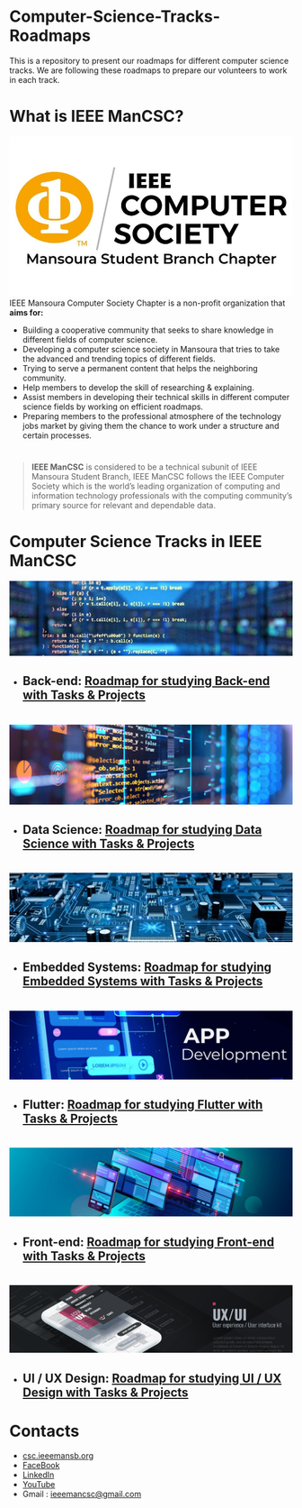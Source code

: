 # Computer-Science-Tracks-Roadmaps
This is a repository to present our roadmaps for different computer science tracks. We are following these roadmaps to prepare our volunteers to work in each track.

# **What is IEEE ManCSC?**

![IEEE ManCSC](/ieee_mancsc.jpg)
IEEE Mansoura Computer Society Chapter is a non-profit organization that **aims for:**
- Building a cooperative community that seeks to share knowledge in different fields of computer science.
- Developing a computer science society in Mansoura that tries to take the advanced and trending topics of different fields.
- Trying to serve a permanent content that helps the neighboring community.
- Help members to develop the skill of researching & explaining.
- Assist members in developing their technical skills in different computer science fields by working on efficient roadmaps.
- Preparing members to the professional atmosphere of the technology jobs market by giving  them the chance  to work under a structure and certain processes.

#
 > **IEEE ManCSC** is considered to be a technical subunit of IEEE Mansoura Student Branch, IEEE ManCSC follows the IEEE Computer Society which is the world’s leading organization of computing and information technology professionals with the computing community’s primary source for relevant and dependable data.
#

# **Computer Science Tracks in IEEE ManCSC**
![Back-end](/backend.jpg)
- ## **Back-end**: [Roadmap for studying Back-end with Tasks & Projects](https://github.com/mohamedheda/Php-Laravel-Roadmap-2023)
#

![Data Science](/data%20science.png)
- ## **Data Science**: [Roadmap for studying Data Science with Tasks & Projects](https://github.com/mohamedheda/Php-Laravel-Roadmap-2023)
#

![Embedded Systems](/embedded.jpg)
- ## **Embedded Systems**: [Roadmap for studying Embedded Systems with Tasks & Projects](https://github.com/MahmoudMahfouz-1/Embedded-Systems-Roadmap)
#

![Flutter](/flutter.jpg)
- ## **Flutter**: [Roadmap for studying Flutter with Tasks & Projects](https://github.com/sedky10/Flutter-Roadmap)
#

![Frontend](/frontend.jpg)
- ## **Front-end**: [Roadmap for studying Front-end with Tasks & Projects](https://github.com/Mu-selim/Frontend-Roadmap)
#

![UI/UX](/uiux.png)
- ## **UI / UX Design**: [Roadmap for studying UI / UX Design with Tasks & Projects](https://github.com/MoAnter953/ui-ux-roadmap-IEEE)

#
# **Contacts**
- [csc.ieeemansb.org](csc.ieeemansb.org)
- [FaceBook](https://www.facebook.com/ieeemancsc)
- [LinkedIn](https://www.linkedin.com/company/ieeemancsc/)
- [YouTube](https://www.youtube.com/channel/UCqXBZM5eGl7fs1Vzwvlc8CQ)
- Gmail : ieeemancsc@gmail.com